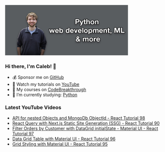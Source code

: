 <img src="github-cover-photo-my-face.jpg" width="400px" />

### Hi there, I'm Caleb! 🍛

- 💰 Sponsor me on [GitHub](https://github.com/sponsors/CalebCurry)
- 🎥 Watch my tutorials on [YouTube](https://www.youtube.com/calebthevideomaker2)
- 📗 My courses on [CodeBreakthrough](https://www.codebreakthrough.com)
- 🤔 I’m currently studying: [Python](https://www.youtube.com/watch?v=s3IvdkCq2_c&t=4254s)

### Latest YouTube Videos
<!-- YOUTUBE:START -->
- [API for nested Objects and MongoDb ObjectId - React Tutorial 98](https://www.youtube.com/watch?v=2x5E5AT2sRg)
- [React Query with Next.js Static Site Generation &lpar;SSG&rpar; - React Tutorial 90](https://www.youtube.com/watch?v=KPaqLQ2F7dk)
- [Filter Orders by Customer with DataGrid initialState - Material UI - React Tutorial 97](https://www.youtube.com/watch?v=Qyfica_-fEA)
- [Data Grid Table with Material UI - React Tutorial 96](https://www.youtube.com/watch?v=b61rtYhuyag)
- [Grid Styling with Material UI - React Tutorial 95](https://www.youtube.com/watch?v=glTxYQfgTBk)
<!-- YOUTUBE:END -->
